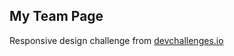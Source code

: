 ## My Team Page

Responsive design challenge from [devchallenges.io](https://devchallenges.io/challenges/hhmesazsqgKXrTkYkt0U)

